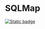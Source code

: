 # SQLMap 

[![Static badge](https://img.shields.io/badge/SQL-SQLMap-yellow)](https://github.com/sqlmapproject/sqlmap)

